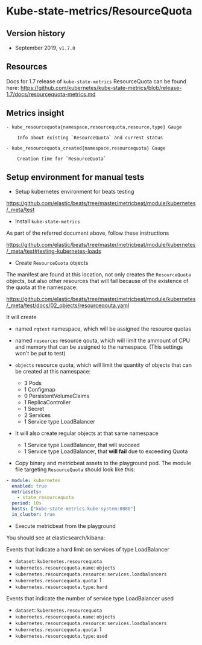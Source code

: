 # Kube-state-metrics/ResourceQuota

## Version history

- September 2019, `v1.7.0`

## Resources

Docs for 1.7 release of `kube-state-metrics` ResourceQuota can be found here:
https://github.com/kubernetes/kube-state-metrics/blob/release-1.7/docs/resourcequota-metrics.md


## Metrics insight

    - kube_resourcequota{namespace,resourcequota,resource,type} Gauge

        Info about existing `ResourceQuota` and current status        

    - kube_resourcequota_created{namespace,resourcequota} Gauge

        Creation time for `ResourceQuota`

## Setup environment for manual tests

- Setup kubernetes environment for beats testing

https://github.com/elastic/beats/tree/master/metricbeat/module/kubernetes/_meta/test

- Install `kube-state-metrics`

As part of the referred document above, follow these instructions

https://github.com/elastic/beats/tree/master/metricbeat/module/kubernetes/_meta/test#testing-kubernetes-loads

- Create `ResourceQuota` objects

The manifest are found at this location, not only creates the `ResourceQuota` objects, but also other resources that will fail because of the existence of the quota at the namespace:

https://github.com/elastic/beats/tree/master/metricbeat/module/kubernetes/_meta/test/docs/02_objects/resourceqouta.yaml

It will create

- named `rqtest` namespace, which will be assigned the resource quotas
- named `resources` resource qouta, which will limit the ammount of CPU and memory that can be assigned to the namespace. (This settings won't be put to test) 
- `objects` resource quota, which will limit the quantity of objects that can be created at this namespace:
  - 3 Pods
  - 1 Configmap
  - 0 PersistentVolumeClaims
  - 1 ReplicaController
  - 1 Secret
  - 2 Services
  - 1 Service type LoadBalancer

- It will also create regular objects at that same namespace
  - 1 Service type LoadBalancer, that will succeed
  - 1 Service type LoadBalancer, that **will fail** due to exceeding Quota

- Copy binary and metricbeat assets to the playground pod. The module file targeting `ResourceQuota` should look like this:

```yaml
- module: kubernetes
  enabled: true
  metricsets:
    - state_resourcequota
  period: 10s
  hosts: ["kube-state-metrics.kube-system:8080"]
  in_cluster: true
```

- Execute metricbeat from the playground

You should see at elasticsearch/kibana:

Events that indicate a hard limit on services of type LoadBalancer

- `dataset`: `kubernetes.resourcequota`
- `kubernetes.resourcequota.name`:  `objects`
- `kubernetes.resourcequota.resource`: `services.loadbalancers`
- `kubernetes.resourcequota.quota`: 1
- `kubernetes.resourcequota.type`: `hard`

Events that indicate the number of service type LoadBalancer used

- `dataset`: `kubernetes.resourcequota`
- `kubernetes.resourcequota.name`:  `objects`
- `kubernetes.resourcequota.resource`: `services.loadbalancers`
- `kubernetes.resourcequota.quota`: 1
- `kubernetes.resourcequota.type`: `used`
